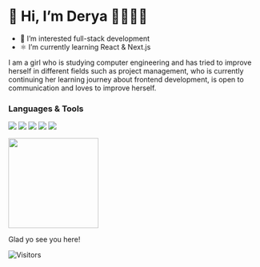#  👋 Hi, I’m Derya 👋👩🏼‍💻
- 👀 I’m interested full-stack development
- ⚛️ I’m currently learning React & Next.js


I am a girl who is studying computer engineering and
has tried to improve herself in different fields such as project management, 
who is currently continuing her learning journey about frontend development,
is open to communication and loves to improve herself.

### Languages & Tools
![](https://img.shields.io/badge/HTML-239120?style=for-the-badge&logo=html5&logoColor=white)
![](https://img.shields.io/badge/CSS-239120?&style=for-the-badge&logo=css3&logoColor=white)
![](https://img.shields.io/badge/JavaScript-F7DF1E?style=for-the-badge&logo=javascript&logoColor=black)
![](https://img.shields.io/badge/C-00599C?style=for-the-badge&logo=c&logoColor=white)
![](https://img.shields.io/badge/React-20232A?style=for-the-badge&logo=react&logoColor=61DAFB)

<img height="180em" src="https://github-readme-stats.vercel.app/api?username=deryanurc&show_icons=true&hide_border=true&&count_private=true&include_all_commits=true" />

Glad yo see you here! 

![Visitors](https://api.visitorbadge.io/api/visitors?path=https%3A%2F%2Fgithub.com%2Fderyanurc&countColor=%23263759)


